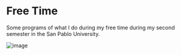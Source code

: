 # Free Time
Some programs of what I do during my free time during my second semester in the San Pablo University.

![image](https://user-images.githubusercontent.com/63054183/231294198-fb604a40-4bf2-4496-a023-4e2df580e1a6.png)

